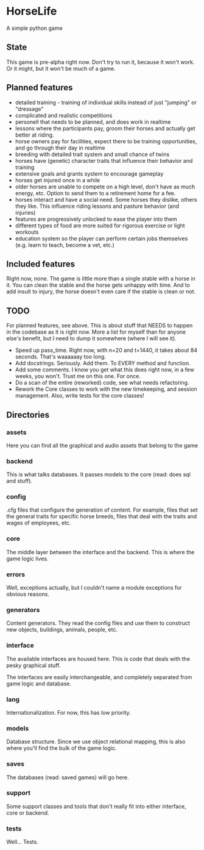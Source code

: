 # HorseLife
A simple python game

## State
This game is pre-alpha right now. Don't try to run it,
because it won't work. Or it might, but it won't be much
of a game.

## Planned features
* detailed training - training of individual skills instead of just "jumping" or "dressage"
* complicated and realistic competitions
* personell that needs to be planned, and does work in realtime
* lessons where the participants pay, groom their horses and actually get better at riding.
* horse owners pay for facilities, expect there to be training opportunities, and go through their day in realtime
* breeding with detailed trait system and small chance of twins
* horses have (genetic) character traits that influence their behavior and training
* extensive goals and grants system to encourage gameplay
* horses get injured once in a while
* older horses are unable to compete on a high level, don't have as much energy, etc. Option to send them to a retirement home for a fee.
* horses interact and have a social need. Some horses they dislike, others they like. This influence riding lessons and pasture behavior (and injuries)
* features are progressively unlocked to ease the player into them
* different types of food are more suited for rigorous exercise or light workouts
* education system so the player can perform certain jobs themselves (e.g. learn to teach, become a vet, etc.)

## Included features
Right now, none. The game is little more than a single stable
with a horse in it. You can clean the stable and the horse
gets unhappy with time. And to add insult to injury, the
horse doesn't even care if the stable is clean or not.

## TODO
For planned features, see above. This is about stuff that NEEDS to happen
in the codebase as it is right now. More a list for myself than for anyone
else's benefit, but I need to dump it somewhere (where I will see it).

* Speed up pass_time. Right now, with n=20 and t=1440, it takes about 84 seconds. That's waaaaaay too long.
* Add docstrings. Seriously. Add them. To EVERY method and function.
* Add some comments. I know you get what this does right now, in a few weeks, you won't. Trust me on this one. For once.
* Do a scan of the entire (reworked) code, see what needs refactoring.
* Rework the Core classes to work with the new timekeeping, and session management. Also, write tests for the core classes!

## Directories

### assets
Here you can find all the graphical and audio assets that
belong to the game

### backend
This is what talks databases. It passes models to the core
(read: does sql and stuff).

### config
.cfg files that configure the generation of content. For 
example, files that set the general traits for specific
horse breeds, files that deal with the traits and wages
of employees, etc.

### core
The middle layer between the interface and the backend. This
is where the game logic lives.

### errors
Well, exceptions actually, but I couldn't name a module
exceptions for obvious reasons.

### generators
Content generators. They read the config files and use them to
construct new objects, buildings, animals, people, etc.

### interface
The available interfaces are housed here. This is code that
deals with the pesky graphical stuff.

The interfaces are easily interchangeable, and completely
separated from game logic and database.

### lang
Internationalization. For now, this has low priority.

### models
Database structure. Since we use object relational mapping,
this is also where you'll find the bulk of the game logic.

### saves
The databases (read: saved games) will go here.

### support
Some support classes and tools that don't really fit into 
either interface, core or backend.

### tests
Well... Tests.

